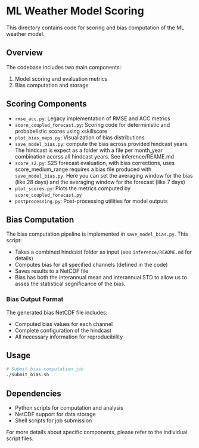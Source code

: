 # ML Weather Model Scoring

This directory contains code for scoring and bias computation of the ML weather model.

## Overview

The codebase includes two main components:
1. Model scoring and evaluation metrics
2. Bias computation and storage

## Scoring Components

- `rmse_acc.py`: Legacy implementation of RMSE and ACC metrics
- `score_coupled_forecast.py`: Scoring code for deterministic and probabelistic scores using xskillscore
- `plot_bias_maps.py`: Visualization of bias distributions
- `save_model_bias.py`: compute the bias across provided hindcast years. The hindcast is expect as a folder with a file per month_year combination acorss all hindcast years. See inference/REAME.md
- `score_s2.py`: S2S forecast evaluation, with bias corrections, uses score_medium_range requires a bias file produced with `save_model_bias.py`. Here you can set the averaging window for the bias (like 28 days) and the averaging window for the forecast (like 7 days)
- `plot_scores.py`: Plots the metrics computed by `score_coupled_forecast.py`
- `postprocessing.py`: Post-processing utilities for model outputs

## Bias Computation

The bias computation pipeline is implemented in `save_model_bias.py`. This script:
- Takes a combined hindcast folder as input (see `inference/README.md` for details)
- Computes bias for all specified channels (defined in the code)
- Saves results to a NetCDF file
- Bias has both the interannual mean and interannual STD to allow us to asses the statistical segnificance of the bias. 

### Bias Output Format

The generated bias NetCDF file includes:
- Computed bias values for each channel
- Complete configuration of the hindcast
- All necessary information for reproducibility

## Usage

```bash
# Submit bias computation job
./submit_bias.sh
```

## Dependencies

- Python scripts for computation and analysis
- NetCDF support for data storage
- Shell scripts for job submission

For more details about specific components, please refer to the individual script files.
